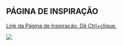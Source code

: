 <h2>PÁGINA DE INSPIRAÇÃO</h2>
<p><a href="https://dribbble.com/shots/13962554-Ray-Product/attachments/5575087?mode=media">Link da Página de Inspiração. Dê Ctrl+clique.</a>
<p><img src="https://cdn.dribbble.com/users/27547/screenshots/13962554/media/a42901888f631092ebd79d7e8ddde6de.jpg" />
